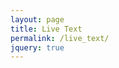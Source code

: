 ```yaml
---
layout: page
title: Live Text
permalink: /live_text/
jquery: true
---
```

<script src="https://ajax.googleapis.com/ajax/libs/jquery/3.1.1/jquery.min.js"></script>

<div id="content-stream"></div>

<script type="text/javascript">
'use strict';

window.session_status = null;

String.prototype.format = function()
{
   var content = this;
   for (var i=0; i < arguments.length; i++)
   {
        var replacement = '{' + i + '}';
        content = content.replace(replacement, arguments[i]);
   }
   return content;
};

function initSession(){
  $.get( "https://api.github.com/users/kmichaelfox/gists", (data) => {
    for (let i in data){
      let gist = data[i];
      if (gist.files && gist.files[window.live_text_session_name]) {
        window.session_status = {id:gist["id"], updated_at:0};
        setInterval(function(){
          console.log('running callback');
          updateSession(); // this will run after every 5 seconds
        }, 5000);
        document.getElementById("content-stream-textarea").value = 'Session was found. Syncing...';
      } else if (window.session_status === null) {
        document.getElementById("content-stream-textarea").value =
          'No session was found by the name: \"{0}\"'.format(window.live_text_session_name)
      };
    }
  });
};
function updateSession() {
  $.get( "https://api.github.com/gists/{0}".format(window.session_status.id), (data) => {
    if (data["updated_at"] && data["updated_at"] != window.session_status.updated_at) {
      if (data["files"] && data["files"][window.live_text_session_name]["content"]) {
        document.getElementById("content-stream-textarea").value = data["files"][window.live_text_session_name]["content"];
        window.session_status.updated_at = data["updated_at"];
        document.getElementById("content-stream-info").innerHTML = 'Last received update: '+data["updated_at"];
      }
    }
  });
};

$(document).ready(function textAreaLoad() {
  let update_text, query, textbox;

  textbox = document.createElement("textarea");
  textbox.readonly = true;
  textbox.id = "content-stream-textarea";
  textbox.value = "";
  textbox.setAttribute("wrap", "off");

  query = window.location.search.slice(1).replace(new RegExp('%20', 'g'), '_');
  window.live_text_session_name = "lt_session_"+query;

  textbox.value = "Searching for existing session: "+query;

  update_text = document.createElement("p");
  update_text.id = "content-stream-info";
  document.getElementById("content-stream").appendChild(textbox);
  document.getElementById("content-stream").appendChild(update_text);

  initSession();
});
</script>
